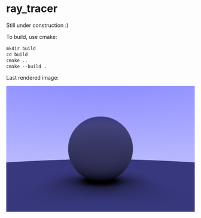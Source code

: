 # ray_tracer

Still under construction :)

To build, use cmake:

```
mkdir build
cd build
cmake ..
cmake --build .
```

Last rendered image:

![Image Render Example](test.jpg?raw=true "Image Render Example")
